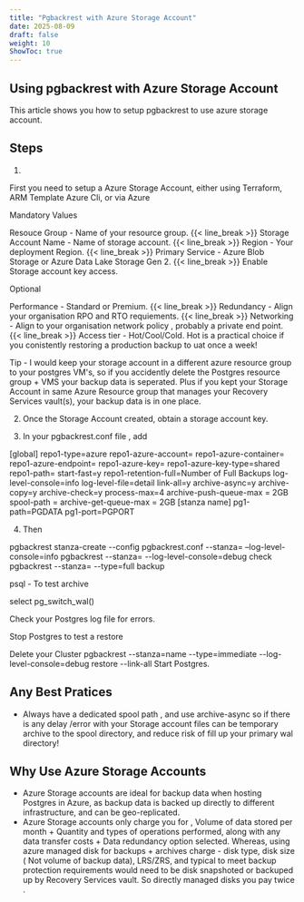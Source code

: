 ```yaml
---
title: "Pgbackrest with Azure Storage Account"
date: 2025-08-09
draft: false
weight: 10
ShowToc: true
---
```


Using pgbackrest with Azure Storage Account 
-------------------------------------------

This article shows you how to setup pgbackrest to use azure storage account. 

Steps
-----

1)

First you need to setup a Azure Storage Account, either using Terraform, ARM Template Azure Cli, or via Azure 

Mandatory Values

Resouce Group - Name of your resource group.
{{< line_break >}}
Storage Account Name - Name of storage account. 
{{< line_break >}}
Region -  Your deployment Region. 
{{< line_break >}}
Primary Service -  Azure Blob Storage or Azure Data Lake Storage Gen 2.
{{< line_break >}}
Enable Storage account key access.

Optional

Performance - Standard or Premium. 
{{< line_break >}}
Redundancy - Align your organisation RPO and RTO requiements.
{{< line_break >}}
Networking - Align to your organisation network policy , probably a private end point.
{{< line_break >}}
Access tier -  Hot/Cool/Cold.  Hot is a practical choice if you conistently restoring a production backup to uat once a week!

Tip -  I would keep your storage account in a different azure resource group to your postgres VM's,
so if you accidently delete the Postgres resource group + VMS your backup data is seperated. Plus if you kept
your Storage Account in same Azure Resource group that manages your Recovery Services vault(s),  your backup data is in one place.
 

2) Once the Storage Account created, obtain a storage account key.

3) In your pgbackrest.conf file , add  

[global]
repo1-type=azure
repo1-azure-account=<Azure Storage Account Name>
repo1-azure-container=<Azure Container Name>
repo1-azure-endpoint=<End Point>
repo1-azure-key=<Key>
repo1-azure-key-type=shared
repo1-path=<Repo Path with Meta Data>
start-fast=y
repo1-retention-full=Number of Full Backups
log-level-console=info
log-level-file=detail
link-all=y
archive-async=y
archive-copy=y
archive-check=y
process-max=4
archive-push-queue-max = 2GB
spool-path             = <Spool Path>
archive-get-queue-max  = 2GB
[stanza name]
pg1-path=PGDATA
pg1-port=PGPORT

4) Then 

pgbackrest stanza-create --config pgbackrest.conf --stanza=<name> –log-level-console=info
pgbackrest --stanza=<name> --log-level-console=debug check
pgbackrest --stanza=<name> --type=full backup

psql - To test archive

select pg_switch_wal()

Check your Postgres log file for errors.

Stop Postgres to test a restore 

Delete your Cluster
pgbackrest --stanza=name --type=immediate  --log-level-console=debug restore --link-all
Start Postgres.

Any Best Pratices
---

* Always have a dedicated spool path , and use archive-async so  if there is any delay /error with your Storage account
  files can be temporary archive to the spool directory, and reduce risk of fill up your primary wal directory!

Why Use Azure Storage Accounts
---

*  Azure Storage accounts are ideal for backup data when hosting Postgres in Azure, as backup data is backed up directly
   to different infrastructure, and can be geo-replicated.
*  Azure Storage accounts only charge you for , Volume of data stored per month + Quantity and types of operations performed, along with any data transfer costs + Data redundancy option selected.  Whereas, using azure managed disk for backups + archives charge - disk type, disk size ( Not volume of backup data), LRS/ZRS,  and typical to meet backup protection requirements would need to be disk snapshoted or backuped up by  Recovery Services vault. So directly managed disks you pay twice .


